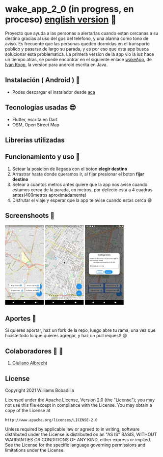 # wake_app_2_0 (in progress, en proceso) [english version](https://github.com/WilliBobadilla/wakeApp2.0/blob/master/README-ENGLISH.md) :rocket:

Proyecto que ayuda a las personas a alertarlas cuando estan cercanas a su destino gracias al uso del gps del telefono, y una alarma como tono de aviso.
Es frecuente que las personas queden dormidas en el transporte publico y pasarse de largo su parada, y es por eso que esta app busca solucionar esta problematica.
La primera version de la app vio la luz hace un tiempo atras, se puede encontrar en el siguiente enlace [wakeApp](https://github.com/ivankoop/Android-WakeApp), de [Ivan Koop](), la version para android escrita en Java.

## Instalación ( Android ) :dvd:

- Podes descargar el instalador desde [aca](https://github.com/WilliBobadilla/wakeApp2.0/raw/master/generatedApk/app-release.apk)

## Tecnologías usadas :sunglasses:

- Flutter, escrita en Dart
- OSM, Open Street Map

## Librerías utilizadas

## Funcionamiento y uso :wrench:

1. Setear la posicion de llegada con el boton **elegir destino**
2. Arrastrar hasta donde queramos ir, al fijar presionar el boton **fijar destino**
3. Setear a cuantos metros antes quiere que la app nos avise cuando estamos cerca de la parada, en metros, por defecto esta a 4 cuadras antes(400metros aproximadamente)
4. Disfrutar el viaje y esperar que la app te avise cuando estas cerca :smile:

## Screenshoots :iphone:

<p float="left">
<img src="https://github.com/WilliBobadilla/wakeApp2.0/blob/master/screenshoots/1.png"  width="25%" height="35%" />
<img src="https://github.com/WilliBobadilla/wakeApp2.0/blob/master/screenshoots/2.png"  width="25%" height="35%" />
<img src="https://github.com/WilliBobadilla/wakeApp2.0/blob/master/screenshoots/3.png"  width="25%" height="35%" />
</p>

## Aportes :muscle:

Si quieres aportar, haz un fork de la repo, luego abre tu rama, una vez que hiciste todo lo que quieres agregar, y haz un pull request! :smile:

## Colaboradores :man: :woman:

1. [Giuliano Albrecht](https://github.com/giullianocht)

## License

Copyright 2021 Williams Bobadilla

Licensed under the Apache License, Version 2.0 (the "License");
you may not use this file except in compliance with the License.
You may obtain a copy of the License at

    http://www.apache.org/licenses/LICENSE-2.0

Unless required by applicable law or agreed to in writing, software
distributed under the License is distributed on an "AS IS" BASIS,
WITHOUT WARRANTIES OR CONDITIONS OF ANY KIND, either express or implied.
See the License for the specific language governing permissions and
limitations under the License.
